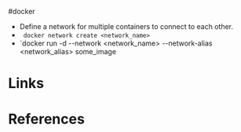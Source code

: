 #docker 

- Define a network for multiple containers to connect to each other.
- ` docker network create <network_name>`
- `docker run -d --network <network_name> --network-alias <network_alias> some_image  


# Links

# References